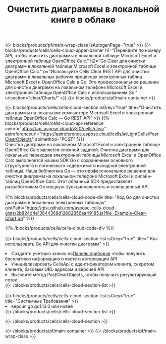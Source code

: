 ﻿---
title:  Очистить диаграммы в локальной книге в облаке
description:  Облачные API и SDK для очистки диаграмм на Microsoft Excel и OpenOffice Calc. Четкие диаграммы в локальных электронных таблицах по Cells Облаку API. SDK поддерживает различные языки разработки. Среди них Android, C#, Go, Java, NodeJS, Perl, PHP, Python, Ruby и swift.
url: /ru/go/clear/charts/
---
{{< blocks/products/pf/main-wrap-class isAutogenPage="true" >}}
{{< blocks/products/cells/cells-cloud-upper-banner h1="Перейдите по номеру API, чтобы очистить диаграммы в локальной таблице Microsoft Excel и электронной таблице OpenOffice Calc." h2="Go Clear для очистки диаграмм в локальной таблице Microsoft Excel и электронной таблице OpenOffice Calc." p="Используйте Cells Clear REST API для очистки диаграмм в локальных рабочих процессах электронных таблиц Microsoft Excel и OpenOffice Calc в Go. Это профессиональное решение для очистки диаграмм на локальном телефоне Microsoft Excel и электронной таблицы OpenOffice Calc с использованием Go." urlsection="clear/Charts/" >}}
{{< blocks/products/pf/main-container >}}

{{< blocks/products/cells/cells-cloud-section isGrey="true" title="Очистить диаграммы на локальном компьютере Microsoft Excel и электронной таблице OpenOffice Calc — Go REST API" >}}
{{% blocks/products/cells/cells-cloud-api-reference apiurl="https://api.aspose.cloud/v3.0/cells/clear" apireferenceurl="https://apireference.aspose.cloud/cells/#/LightCells/PostClearObjects" apimethod="POST" %}}
<br/>
Очистка диаграмм на локальном Microsoft Excel и электронной таблице OpenOffice Calc является сложной задачей. Очистка диаграмм для локальных переходов электронной таблицы Microsoft Excel и OpenOffice Calc выполняется нашим SDK Go с сохранением основного структурного и логического содержимого исходной электронной таблицы. Наша библиотека Go — это профессиональное решение для очистки диаграмм на локальном телефоне Microsoft Excel и онлайн-таблиц OpenOffice Calc. Этот облачный SDK предоставляет разработчикам Go мощную функциональность и совершенный API.
<br/>
<br/>
{{% blocks/products/cells/cells-cloud-code-div title="Код Go для очистки диаграмм в локальных электронных таблицах" gistPath="https://gist.github.com/aspose-cells-cloud-gists/2b824d4e13644368d12682856aa49185.js?file=Example-Clear-Chart.go" %}}
  
{{% /blocks/products/cells/cells-cloud-code-div %}}
<br/>
<br/>
{{< blocks/products/cells/cells-cloud-section-list isGrey="true" title=" Как использовать Go API для очистки диаграмм" >}}
<li> Создайте учетную запись на<a href="https://dashboard.aspose.cloud/">Панель приборов</a> чтобы получить бесплатную информацию о квоте и авторизации API</li>
<li>Инициализировать CellsApi с идентификатором клиента, секретом клиента, базовым URL-адресом и версией API.</li>
<li>Вызовите метод PostClearObjects, чтобы получить результирующий поток</li>
{{< /blocks/products/cells/cells-cloud-section-list >}}
<br/>
<br/>
{{< blocks/products/cells/cells-cloud-section-list isGrey="true" title="Системные Требования" >}}
<li>версия go go1.13.0 или новее</li>
{{< /blocks/products/cells/cells-cloud-section-list >}}

{{< /blocks/products/cells/cells-cloud-section >}}

{{< /blocks/products/pf/main-container >}}
{{< /blocks/products/pf/main-wrap-class >}}
